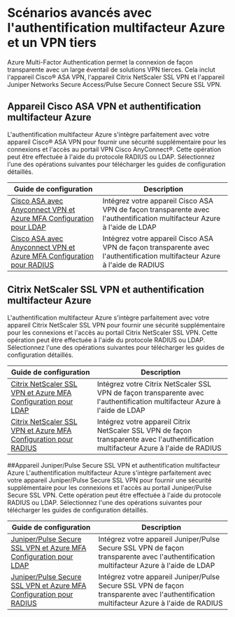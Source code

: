 <properties
	pageTitle="Scénarios avancés avec l'authentification multifacteur Azure et des VPN tiers"
	description="Cette page fournit des informations sur la configuration détaillée de l'authentification multifacteur Azure avec des produits tiers."
	services="multi-factor-authentication"
	documentationCenter=""
	authors="kgremban" 
	manager="femila"
	editor="curtland"/>

<tags
	ms.service="multi-factor-authentication"
	ms.workload="identity"
	ms.tgt_pltfrm="na"
	ms.devlang="na"
	ms.topic="article"
	ms.date="08/04/2016"
	ms.author="kgremban"/>

# Scénarios avancés avec l'authentification multifacteur Azure et un VPN tiers
Azure Multi-Factor Authentication permet la connexion de façon transparente avec un large éventail de solutions VPN tierces. Cela inclut l'appareil Cisco® ASA VPN, l'appareil Citrix NetScaler SSL VPN et l'appareil Juniper Networks Secure Access/Pulse Secure Connect Secure SSL VPN.

## Appareil Cisco ASA VPN et authentification multifacteur Azure
L'authentification multifacteur Azure s'intègre parfaitement avec votre appareil Cisco® ASA VPN pour fournir une sécurité supplémentaire pour les connexions et l'accès au portail VPN Cisco AnyConnect®. Cette opération peut être effectuée à l'aide du protocole RADIUS ou LDAP. Sélectionnez l'une des opérations suivantes pour télécharger les guides de configuration détaillés.

Guide de configuration | Description
------------- | ------------- |
[Cisco ASA avec Anyconnect VPN et Azure MFA Configuration pour LDAP](http://download.microsoft.com/download/A/2/0/A201567C-C3DE-4227-AF89-4567A470899E/Cisco_ASA_Azure_MFA_LDAP.docx) | Intégrez votre appareil Cisco ASA VPN de façon transparente avec l'authentification multifacteur Azure à l'aide de LDAP|
[Cisco ASA avec Anyconnect VPN et Azure MFA Configuration pour RADIUS](http://download.microsoft.com/download/4/5/7/4579C1CF-35B0-4FBE-8A1A-B49CB2CC0382/Cisco_ASA_Azure_MFA_RADIUS.docx) | Intégrez votre appareil Cisco ASA VPN de façon transparente avec l'authentification multifacteur Azure à l'aide de RADIUS

## Citrix NetScaler SSL VPN et authentification multifacteur Azure
L'authentification multifacteur Azure s'intègre parfaitement avec votre appareil Citrix NetScaler SSL VPN pour fournir une sécurité supplémentaire pour les connexions et l'accès au portail Citrix NetScaler SSL VPN. Cette opération peut être effectuée à l'aide du protocole RADIUS ou LDAP. Sélectionnez l'une des opérations suivantes pour télécharger les guides de configuration détaillés.

Guide de configuration | Description
------------- | ------------- |
[Citrix NetScaler SSL VPN et Azure MFA Configuration pour LDAP](http://download.microsoft.com/download/2/4/E/24E1E722-72DF-471F-A88A-D1338DB1AF83/Citrix_NS_Azure_MFA_LDAP.docx) | Intégrez votre Citrix NetScaler SSL VPN de façon transparente avec l'authentification multifacteur Azure à l'aide de LDAP|
[Citrix NetScaler SSL VPN et Azure MFA Configuration pour RADIUS](http://download.microsoft.com/download/1/A/4/1A482764-4A63-45C2-A5EC-2B673ACCDD12/Citrix_NS_Azure_MFA_RADIUS.docx) | Intégrez votre appareil Citrix NetScaler SSL VPN de façon transparente avec l'authentification multifacteur Azure à l'aide de RADIUS

##Appareil Juniper/Pulse Secure SSL VPN et authentification multifacteur Azure
L'authentification multifacteur Azure s'intègre parfaitement avec votre appareil Juniper/Pulse Secure SSL VPN pour fournir une sécurité supplémentaire pour les connexions et l'accès au portail Juniper/Pulse Secure SSL VPN. Cette opération peut être effectuée à l'aide du protocole RADIUS ou LDAP. Sélectionnez l'une des opérations suivantes pour télécharger les guides de configuration détaillés.

Guide de configuration | Description
------------- | ------------- |
[Juniper/Pulse Secure SSL VPN et Azure MFA Configuration pour LDAP](http://download.microsoft.com/download/6/5/8/6587B418-75B1-4FCB-84D4-984BC479309E/JuniperPulse_Azure_MFA_LDAP.docx)| Intégrez votre appareil Juniper/Pulse Secure SSL VPN de façon transparente avec l'authentification multifacteur Azure à l'aide de LDAP|
[Juniper/Pulse Secure SSL VPN et Azure MFA Configuration pour RADIUS](http://download.microsoft.com/download/7/9/A/79AB3DAD-4799-4379-B1DA-B95ABDF231DC/JuniperPulse_Azure_MFA_RADIUS.docx) | Intégrez votre appareil Juniper/Pulse Secure SSL VPN de façon transparente avec l'authentification multifacteur Azure à l'aide de RADIUS

<!---HONumber=AcomDC_0921_2016-->